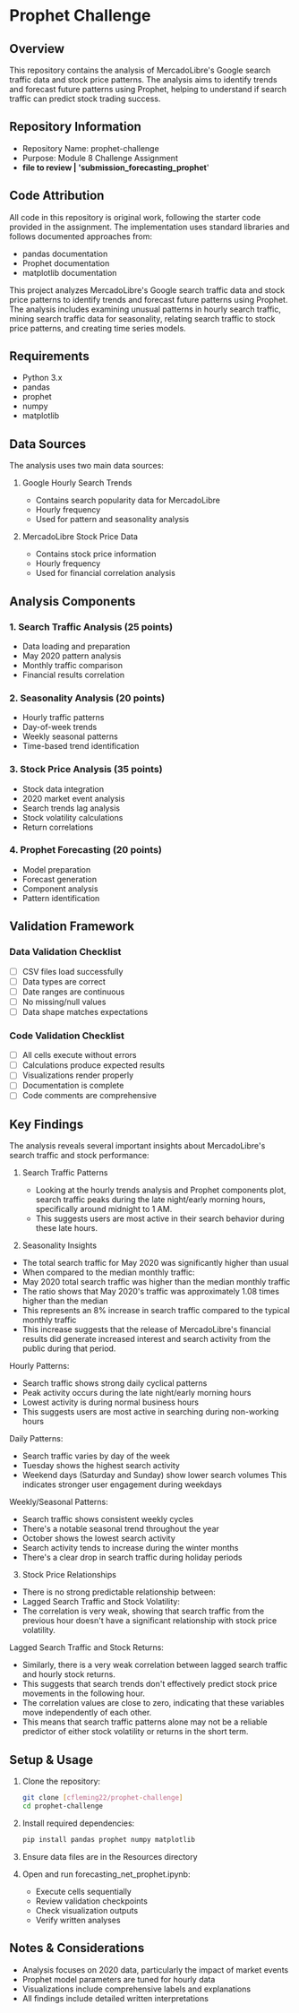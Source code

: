 # Prophet Challenge

## Overview
This repository contains the analysis of MercadoLibre's Google search traffic data and stock price patterns. The analysis aims to identify trends and forecast future patterns using Prophet, helping to understand if search traffic can predict stock trading success.

## Repository Information
- Repository Name: prophet-challenge
- Purpose: Module 8 Challenge Assignment
- **file to review | 'submission_forecasting_prophet**'

## Code Attribution
All code in this repository is original work, following the starter code provided in the assignment. The implementation uses standard libraries and follows documented approaches from:
- pandas documentation
- Prophet documentation
- matplotlib documentation

This project analyzes MercadoLibre's Google search traffic data and stock price patterns to identify trends and forecast future patterns using Prophet. The analysis includes examining unusual patterns in hourly search traffic, mining search traffic data for seasonality, relating search traffic to stock price patterns, and creating time series models.

## Requirements
- Python 3.x
- pandas
- prophet
- numpy
- matplotlib

## Data Sources
The analysis uses two main data sources:
1. Google Hourly Search Trends
   - Contains search popularity data for MercadoLibre
   - Hourly frequency
   - Used for pattern and seasonality analysis

2. MercadoLibre Stock Price Data
   - Contains stock price information
   - Hourly frequency
   - Used for financial correlation analysis

## Analysis Components

### 1. Search Traffic Analysis (25 points)
- Data loading and preparation
- May 2020 pattern analysis
- Monthly traffic comparison
- Financial results correlation

### 2. Seasonality Analysis (20 points)
- Hourly traffic patterns
- Day-of-week trends
- Weekly seasonal patterns
- Time-based trend identification

### 3. Stock Price Analysis (35 points)
- Stock data integration
- 2020 market event analysis
- Search trends lag analysis
- Stock volatility calculations
- Return correlations

### 4. Prophet Forecasting (20 points)
- Model preparation
- Forecast generation
- Component analysis
- Pattern identification

## Validation Framework

### Data Validation Checklist
- [ ] CSV files load successfully
- [ ] Data types are correct
- [ ] Date ranges are continuous
- [ ] No missing/null values
- [ ] Data shape matches expectations

### Code Validation Checklist
- [ ] All cells execute without errors
- [ ] Calculations produce expected results
- [ ] Visualizations render properly
- [ ] Documentation is complete
- [ ] Code comments are comprehensive

## Key Findings
The analysis reveals several important insights about MercadoLibre's search traffic and stock performance:

1. Search Traffic Patterns
   - Looking at the hourly trends analysis and Prophet components plot, search traffic peaks during the late night/early morning hours, specifically around midnight to 1 AM.
   - This suggests users are most active in their search behavior during these late hours.
     

2. Seasonality Insights
- The total search traffic for May 2020 was significantly higher than usual
- When compared to the median monthly traffic:
- May 2020 total search traffic was higher than the median monthly traffic
- The ratio shows that May 2020's traffic was approximately 1.08 times higher than the median
- This represents an 8% increase in search traffic compared to the typical monthly traffic
- This increase suggests that the release of MercadoLibre's financial results did generate increased interest and search activity from the public during that period.

Hourly Patterns:
- Search traffic shows strong daily cyclical patterns
- Peak activity occurs during the late night/early morning hours
- Lowest activity is during normal business hours
- This suggests users are most active in searching during non-working hours

Daily Patterns:
- Search traffic varies by day of the week
- Tuesday shows the highest search activity
- Weekend days (Saturday and Sunday) show lower search volumes
This indicates stronger user engagement during weekdays

Weekly/Seasonal Patterns:
- Search traffic shows consistent weekly cycles
- There's a notable seasonal trend throughout the year
- October shows the lowest search activity
- Search activity tends to increase during the winter months
- There's a clear drop in search traffic during holiday periods

3. Stock Price Relationships
- There is no strong predictable relationship between:
- Lagged Search Traffic and Stock Volatility:
- The correlation is very weak, showing that search traffic from the previous hour doesn't have a significant relationship with stock price volatility.

Lagged Search Traffic and Stock Returns:
- Similarly, there is a very weak correlation between lagged search traffic and hourly stock returns.
- This suggests that search trends don't effectively predict stock price movements in the following hour.
- The correlation values are close to zero, indicating that these variables move independently of each other.
- This means that search traffic patterns alone may not be a reliable predictor of either stock volatility or returns in the short term.


## Setup & Usage
1. Clone the repository:
   ```bash
   git clone [cfleming22/prophet-challenge]
   cd prophet-challenge
   ```

2. Install required dependencies:
   ```bash
   pip install pandas prophet numpy matplotlib
   ```

3. Ensure data files are in the Resources directory

4. Open and run forecasting_net_prophet.ipynb:
   - Execute cells sequentially
   - Review validation checkpoints
   - Check visualization outputs
   - Verify written analyses

## Notes & Considerations
- Analysis focuses on 2020 data, particularly the impact of market events
- Prophet model parameters are tuned for hourly data
- Visualizations include comprehensive labels and explanations
- All findings include detailed written interpretations


